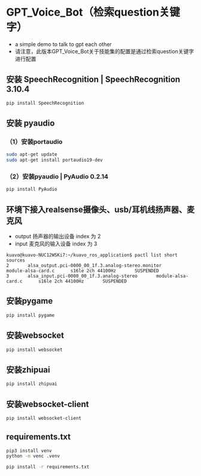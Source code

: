 # GPT_Voice_Bot（检索question关键字）
* a simple demo to talk to gpt each other
* 请注意，此版本GPT_Voice_Bot关于技能集的配置是通过检索question关键字进行配置

## 安装 SpeechRecognition | SpeechRecognition 3.10.4
```bash
pip install SpeechRecognition
```

## 安装 pyaudio
### （1）安装portaudio
```bash
sudo apt-get update
sudo apt-get install portaudio19-dev
```
### （2）安装pyaudio | PyAudio 0.2.14
```bash 
pip install PyAudio
```

## 环境下接入realsense摄像头、usb/耳机线扬声器、麦克风
* output 扬声器的输出设备 index 为 2 
* input  麦克风的输入设备 index 为 3
```shell
kuavo@kuavo-NUC12WSKi7:~/kuavo_ros_application$ pactl list short sources
2       alsa_output.pci-0000_00_1f.3.analog-stereo.monitor      module-alsa-card.c      s16le 2ch 44100Hz       SUSPENDED
3       alsa_input.pci-0000_00_1f.3.analog-stereo       module-alsa-card.c      s16le 2ch 44100Hz       SUSPENDED
```

## 安装pygame
```bash
pip install pygame
```

## 安装websocket
```bash
pip install websocket
```

## 安装zhipuai
```bash
pip install zhipuai
```

## 安装websocket-client
```bash
pip install websocket-client
```

## requirements.txt
```bash
pip3 install venv
python -m venc .venv

pip install -r requirements.txt
```
